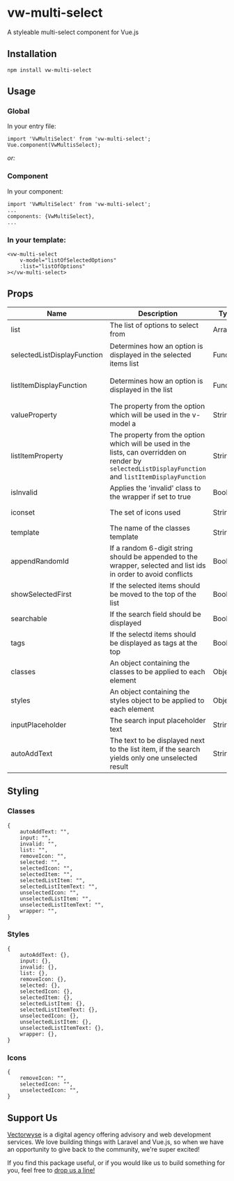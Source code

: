 # vw-multi-select

A styleable multi-select component for Vue.js

## Installation

`npm install vw-multi-select`

## Usage

### Global

In your entry file:

```
import 'VwMultiSelect' from 'vw-multi-select';
Vue.component(VwMultisSelect);
```

_or:_

### Component

In your component:

```
import 'VwMultiSelect' from 'vw-multi-select';
...
components: {VwMultiSelect},
...
```

### In your template:

```
<vw-multi-select
    v-model="listOfSelectedOptions"
    :list="listOfOptions"
></vw-multi-select>
```

## Props

| Name                        | Description                                                                                                                                           | Type     | Required | Options            | Default                                                                        |
| --------------------------- | ----------------------------------------------------------------------------------------------------------------------------------------------------- | -------- | -------- | ------------------ | ------------------------------------------------------------------------------ |
| list                        | The list of options to select from                                                                                                                    | Array    | yes      |                    |                                                                                |
| selectedListDisplayFunction | Determines how an option is displayed in the selected items list                                                                                      | Function |          |                    | `item => {return this.listItemProperty ? item[this.listItemProperty] : item;}` |
| listItemDisplayFunction     | Determines how an option is displayed in the list                                                                                                     | Function |          |                    | `item => {return this.listItemProperty ? item[this.listItemProperty] : item;}` |
| valueProperty               | The property from the option which will be used in the v-model a                                                                                      | String   |          |                    |                                                                                |
| listItemProperty            | The property from the option which will be used in the lists, can overridden on render by `selectedListDisplayFunction` and `listItemDisplayFunction` | String   |          |                    |                                                                                |
| isInvalid                   | Applies the 'invalid' class to the wrapper if set to true                                                                                             | Boolean  |          |                    | false                                                                          |
| iconset                     | The set of icons used                                                                                                                                 | String   |          | ['font-awesome']   |                                                                                |
| template                    | The name of the classes template                                                                                                                      | String   |          | ['bootstrap']      |                                                                                |
| appendRandomId              | If a random 6-digit string should be appended to the wrapper, selected and list ids in order to avoid conflicts                                       | Boolean  |          |                    | true                                                                           |
| showSelectedFirst           | If the selected items should be moved to the top of the list                                                                                          | Boolean  |          |                    | false                                                                          |
| searchable                  | If the search field should be displayed                                                                                                               | Boolean  |          |                    | false                                                                          |
| tags                        | If the selectd items should be displayed as tags at the top                                                                                           | Boolean  |          |                    | false                                                                          |
| classes                     | An object containing the classes to be applied to each element                                                                                        | Object   |          | `{}`               |                                                                                |
| styles                      | An object containing the styles object to be applied to each element                                                                                  | Object   |          | `{}`               |                                                                                |
| inputPlaceholder            | The search input placeholder text                                                                                                                     | String   |          |                    | "Search..."                                                                    |
| autoAddText                 | The text to be displayed next to the list item, if the search yields only one unselected result                                                       | String   |          | "Hit enter to add" |

## Styling

### Classes

```
{
    autoAddText: "",
    input: "",
    invalid: "",
    list: "",
    removeIcon: "",
    selected: "",
    selectedIcon: "",
    selectedItem: "",
    selectedListItem: "",
    selectedListItemText: "",
    unselectedIcon: "",
    unselectedListItem: "",
    unselectedListItemText: "",
    wrapper: "",
}
```

### Styles

```
{
    autoAddText: {},
    input: {},
    invalid: {},
    list: {},
    removeIcon: {},
    selected: {},
    selectedIcon: {},
    selectedItem: {},
    selectedListItem: {},
    selectedListItemText: {},
    unselectedIcon: {},
    unselectedListItem: {},
    unselectedListItemText: {},
    wrapper: {},
}
```

### Icons
```
{
    removeIcon: "",
    selectedIcon: "",
    unselectedIcon: "",
}
```

## Support Us

[Vectorwyse](https://vectorwyse.com) is a digital agency offering advisory and web development services. We love building things with Laravel and Vue.js, so when we have an opportunity to give back to the community, we're super excited!

If you find this package useful, or if you would like us to build something for you, feel free to [drop us a line!](mailto:hello@vectorwyse.com)